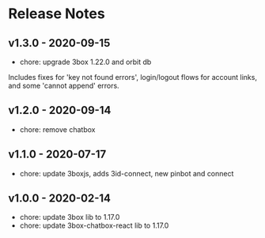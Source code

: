 # Release Notes

## v1.3.0 - 2020-09-15
* chore: upgrade 3box 1.22.0 and orbit db

Includes fixes for 'key not found errors', login/logout flows for account links, and some 'cannot append' errors.

## v1.2.0 - 2020-09-14
* chore: remove chatbox

## v1.1.0 - 2020-07-17
* chore: update 3boxjs, adds 3id-connect, new pinbot and connect

## v1.0.0 - 2020-02-14
* chore: update 3box lib to 1.17.0
* chore: update 3box-chatbox-react lib to 1.17.0
